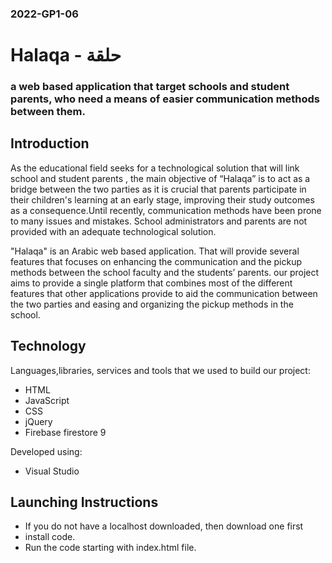 ### 2022-GP1-06
# Halaqa - حلقة
### a web based application that target schools and student parents, who need a means of easier communication methods between them.


## Introduction

  As the educational field seeks for a technological solution that will link school and student parents , the main objective of “Halaqa” is to act as a bridge between the two parties as it is crucial that parents participate in their children's learning at an early stage, improving their study outcomes as a consequence.Until recently, communication methods have been prone to many issues and mistakes. School administrators and parents are not provided with an adequate technological solution. 

  "Halaqa" is an Arabic web based application. That will provide several features that focuses on enhancing the communication and the pickup methods between the school faculty and the students’ parents.
  our project aims to provide a single platform that combines most of the different features that other applications provide to aid the communication between the two parties and easing and organizing the pickup methods in the school.



## Technology

Languages,libraries, services and tools  that we used to build our project:
* HTML
* JavaScript
* CSS
* jQuery
* Firebase firestore 9

Developed using:
* Visual Studio


## Launching Instructions

- If you do not have a localhost downloaded, then download one first
-  install code.
- Run the code starting with index.html file.

